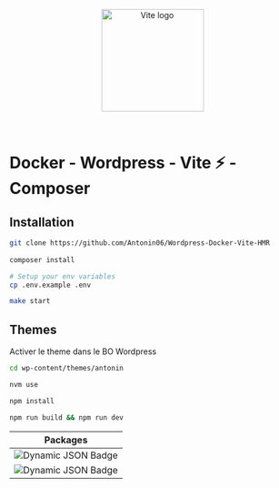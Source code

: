 <p align="center">
  <a href="https://vitejs.dev" target="_blank" rel="noopener noreferrer">
    <img width="180" src="https://vitejs.dev/logo.svg" alt="Vite logo">
  </a>
</p>
<br/>

# Docker - Wordpress - Vite ⚡ - Composer

## Installation

```bash
git clone https://github.com/Antonin06/Wordpress-Docker-Vite-HMR
  
composer install

# Setup your env variables
cp .env.example .env 

make start
```
    


## Themes

Activer le theme dans le BO Wordpress

```bash
cd wp-content/themes/antonin

nvm use

npm install

npm run build && npm run dev
```
| Packages                        |
|-------------------------------------|
| ![Dynamic JSON Badge](https://img.shields.io/badge/dynamic/json?url=https%3A%2F%2Fraw.githubusercontent.com%2FAntonin06%2FWordpress-Docker-Vite-HMR%2Fmain%2Fwp-content%2Fthemes%2Fantonin%2Fpackage.json&query=%24.devDependencies.vite&logo=vite&logoColor=%23646CFF&label=Vite)|
| ![Dynamic JSON Badge](https://img.shields.io/badge/dynamic/json?url=https%3A%2F%2Fraw.githubusercontent.com%2FAntonin06%2FWordpress-Docker-Vite-HMR%2Fmain%2Fwp-content%2Fthemes%2Fantonin%2Fpackage.json&query=%24.devDependencies.sass&logo=sass&logoColor=%23CC6699&label=Sass) |
